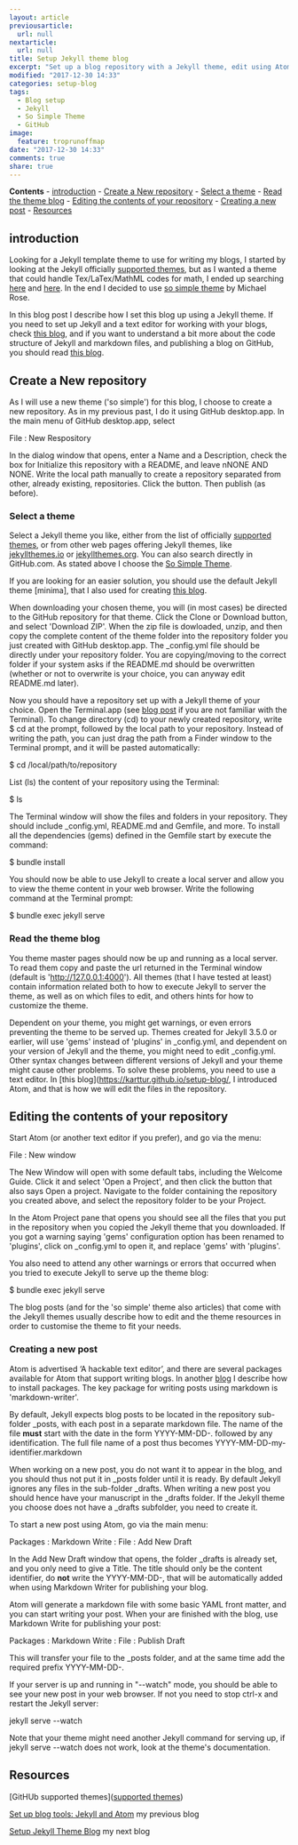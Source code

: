```yaml
---
layout: article
previousarticle:
  url: null
nextarticle:
  url: null
title: Setup Jekyll theme blog
excerpt: "Set up a blog repository with a Jekyll theme, edit using Atom, and publish at GitHub.com"
modified: "2017-12-30 14:33"
categories: setup-blog
tags:
  - Blog setup
  - Jekyll
  - So Simple Theme
  - GitHub
image:
  feature: troprunoffmap
date: "2017-12-30 14:33"
comments: true
share: true
---
```


**Contents**
	- [introduction](#introduction)
	- [Create a New repository](#create-a-new-repository)
		- [Select a theme](#select-a-theme)
		- [Read the theme blog](#read-the-theme-blog)
	- [Editing the contents of your repository](#editing-the-contents-of-your-repository)
		- [Creating a new post](#creating-a-new-post)
	- [Resources](#resources)

## introduction

Looking for a Jekyll template theme to use for writing my blogs, I started by looking at the Jekyll officially [supported themes](https://pages.github.com/themes/), but as I wanted a theme that could handle Tex/LaTex/MathML codes for math, I ended up searching [here](https://jekyllthemes.io) and [here](http://jekyllthemes.org). In the end I decided to use [so simple theme](https://github.com/mmistakes/so-simple-theme) by Michael Rose.

In this blog post I describe how I set this blog up using a Jekyll theme. If you need to set up Jekyll and a text editor for working with your blogs, check [this blog](https://karttur.github.io/setup-blog/), and if you want to understand a bit more about the code structure of Jekyll and markdown files, and publishing a blog on GitHub, you should read [this blog](https://karttur.github.io/setup-github/).

## Create a New repository

As I will use a new theme ('so simple') for this blog, I choose to create a new repository. As in my previous past, I do it using <span class='app'>GitHub desktop.app</span>. In the main menu of <span class='app'>GitHub desktop.app</span>, select

<span class='menu'>File : New Respository</span>

In the dialog window that opens, enter a <span class='textbox'>Name</span> and a <span class='textbox'>Description</span>, check the box for <span class='textbox'>Initialize this repository with a README</span>, and leave nNONE AND NONE. Write the local path manually to create a repository separated from other, already existing, repositories. Click the button. Then publish (as before).

### Select a theme

Select a Jekyll theme you like, either from the list of officially [supported themes](https://pages.github.com/themes/), or from other web pages offering Jekyll themes, like [jekyllthemes.io](https://jekyllthemes.io) or [jekyllthemes.org](http://jekyllthemes.org). You can also search directly in GitHub.com. As stated above I choose the [So Simple Theme](https://github.com/mmistakes/so-simple-theme).

If you are looking for an easier solution, you should use the default Jekyll theme [minima], that I also used for creating [this blog](https://karttur.github.io/setup-blog/).

When downloading your chosen theme, you will (in most cases) be directed to the GitHub repository for that theme. Click the <span class='button'>Clone or Download</span> button, and select 'Download ZIP'. When the zip file is dowloaded, unzip, and then copy the complete content of the theme folder into the repository folder you just created with <span class='app'>GitHub desktop.app</span>. The <span class='span'>\_config.yml</span> file should be directly under your repository folder. You are copying/moving to the correct folder if your system asks if the <span class='file'>README.md</span> should be overwritten (whether or not to overwrite is your choice, you can anyway edit <span class='file'>README.md</span> later).

Now you should have a repository set up with a Jekyll theme of your choice. Open the <span class='app'>Terminal.app</span> (see [blog post](https://karttur.github.io/setup-blog/) if you are not familiar with the Terminal). To change directory (cd) to your newly created repository, write <span class='terminal'>$ cd</span> at the prompt, followed by the local path to your repository. Instead of writing the path, you can just drag the path from a <span class='app'>Finder</span> window to the Terminal prompt, and it will be pasted automatically:

<span class='terminal'>$ cd /local/path/to/repository</span>

List (ls) the content of your repository using the Terminal:

<span class='terminal'>$ ls</span>

The Terminal window will show the files and folders in your repository. They should include <span class='file'>\_config.yml</span>, <span class='file'>README.md<span> and <span class='file'>Gemfile<span>, and more. To install all the dependencies (gems) defined in the <span class='file'>Gemfile<span> start by execute the command:

<span class='terminal'>$ bundle install</span>

You should now be able to use Jekyll to create a local server and allow you to view the theme content in your web browser. Write the following command at the Terminal prompt:

<span class='terminal'>$ bundle exec jekyll serve</span>

### Read the theme blog

You theme master pages should now be up and running as a local server. To read them copy and paste the url returned in the Terminal window (default is 'http://127.0.0.1:4000'). All themes (that I have tested at least) contain information related both to how to execute Jekyll to server the theme, as well as on which files to edit, and others hints for how to customize the theme.

Dependent on your theme, you might get warnings, or even errors preventing the theme to be served up. Themes created for Jekyll 3.5.0 or earlier, will use 'gems' instead of 'plugins' in <span class='file'>\_config.yml</span>, and dependent on your version of Jekyll and the theme, you might need to edit <span class='file'>\_config.yml</span>. Other syntax changes between different versions of Jekyll and your theme might cause other problems. To solve these problems, you need to use a text editor. In [this blog](https://karttur.github.io/setup-blog/, I introduced <span class='app'>Atom</span>, and that is how we will edit the files in the repository.

## Editing the contents of your repository

Start <span class='app'>Atom</span> (or another text editor if you prefer), and go via the menu:

<span class='menu'>File : New window</span>

The <span class='tab'>New Window</span> will open with some default tabs, including the <span class='tab'>Welcome Guide</span>. Click it and select 'Open a Project', and then click the button that also says <span class='tab'>Open a project</span>. Navigate to the folder containing the repository you created above, and select the repository folder to be your Project.

In the Atom <span class='tab'>Project</span> pane that opens you should see all the files that you put in the repository when you copied the Jekyll theme that you downloaded. If you got a warning saying 'gems' configuration option has been renamed to 'plugins', click on <span class='file'>\_config.yml</span> to open it, and replace 'gems' with 'plugins'.

You also need to attend any other warnings or errors that occurred when you tried to execute Jekyll to serve up the theme blog:

<span class='terminal'>$ bundle exec jekyll serve</span>

The blog posts (and for the 'so simple' theme also articles) that come with the Jekyll themes usually describe how to edit and the theme resources in order to customise the theme to fit your needs.

### Creating a new post

<span class='app'>Atom</span> is advertised ‘A hackable text editor’, and there are several packages available for Atom that support writing blogs. In another [blog](https://karttur.github.io/setup-blog/) I describe how to install packages. The key package for writing posts using markdown is 'markdown-writer'.

By default, Jekyll expects blog posts to be located in the repository sub-folder <span class='file'>\_posts</span>, with each post in a separate markdown file. The name of the file **must** start with the date in the form <span class= 'file'>YYYY-MM-DD-</span>. followed by any identification. The full file name of a post thus becomes <span class= 'file'>YYYY-MM-DD-my-identifier.markdown</span>

When working on a new post, you do not want it to appear in the blog, and you should thus not put it in <span class='file'>\_posts</span> folder until it is ready. By default Jekyll ignores any files in the sub-folder <span class='file'>\_drafts</span>. When writing a new post you should hence have your manuscript in the <span class='file'>\_drafts</span> folder. If the Jekyll theme you choose does not have a <span class='file'>\_drafts</span> subfolder, you need to create it.

To start a new post using <span class='app'>Atom</span>, go via the main menu:

<span class='menu'>Packages :  Markdown Write : File : Add New Draft</span>

In the <span class='tab'>Add New Draft</span> window that opens, the folder <span class='file'>\_drafts</span> is already set, and you only need to give a <span class='textbox'>Title</span>. The title should only be the content identifier, do **not** write the <span class= 'file'>YYYY-MM-DD-</span>, that will be automatically added when using Markdown Writer for publishing your blog.

Atom will generate a markdown file with some basic YAML front matter, and you can start writing your post. When your are finished with the blog, use Markdown Write for publishing your post:

<span class='menu'>Packages :  Markdown Write : File : Publish Draft</span>

This will transfer your file to the <span class= 'file'>\_posts</span> folder, and at the same time add the required prefix <span class= 'file'>YYYY-MM-DD-</span>.

If your server is up and running in "--watch" mode, you should be able to see your new post in your web browser. If not you need to stop <spant class='terminal'>ctrl-x</span> and restart the Jekyll server:

<span class='terminal'>jekyll serve --watch</span>

Note that your theme might need another Jekyll command for serving up, if <span class='terminal'>jekyll serve --watch</span> does not work, look at the theme's documentation.

## Resources

[GitHUb supported themes]([supported themes](https://pages.github.com/themes/))

[Set up blog tools: Jekyll and Atom](https://karttur.github.io/setup-blog/) my previous blog

[Setup Jekyll Theme Blog](https://karttur.github.io/setup-theme-blog/) my next blog
